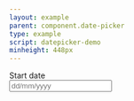 ```yaml
---
layout: example
parent: component.date-picker
type: example
script: datepicker-demo
minheight: 448px
---
```


<div data-module="ds-datepicker" class="ds_datepicker">
  <label class="ds_label" for="start-date">Start date</label>
  <div class="ds_input__wrapper">
    <input id="start-date" placeholder="dd/mm/yyyy" type="text" class="ds_input  ds_input--fixed-10">
  </div>
</div>

